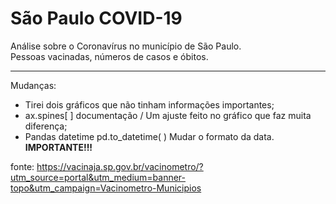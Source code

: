 # São Paulo COVID-19
 Análise sobre o Coronavírus no município de São Paulo.<br>
 Pessoas vacinadas,  números de casos e óbitos. 
 <hr>
 
 Mudanças:
 
- Tirei dois gráficos que não tinham informações importantes;
- ax.spines[ ] documentação / Um ajuste feito no gráfico que faz muita diferença;
- Pandas datetime pd.to_datetime( ) Mudar o formato da data.  __IMPORTANTE!!!__


 
fonte: https://vacinaja.sp.gov.br/vacinometro/?utm_source=portal&utm_medium=banner-topo&utm_campaign=Vacinometro-Municipios
